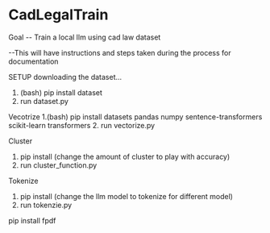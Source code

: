 # CadLegalTrain

Goal -- Train a local llm using cad law dataset
 
 --This will have instructions and steps taken during the process for documentation
 
SETUP
downloading the dataset...
  
  1. (bash) pip install dataset
  2. run dataset.py

Vecotrize 
  1.(bash) pip install datasets pandas numpy sentence-transformers scikit-learn transformers
  2. run vectorize.py

Cluster
  1. pip install
  (change the amount of cluster to play with accuracy)
  2. run cluster_function.py

Tokenize
  1. pip install
  (change the llm model to tokenize for different model)
  2. run tokenzie.py

pip install fpdf
